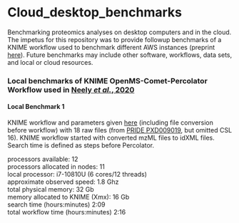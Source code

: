 # Cloud_desktop_benchmarks
Benchmarking proteomics analyses on desktop computers and in the cloud. The impetus for this repository was to provide followup benchmarks of a KNIME workflow used to benchmark different AWS instances (preprint [here](https://osf.io/preprints/bgwve/)). Future benchmarks may include other software, workflows, data sets, and local or cloud resources. 

### Local benchmarks of KNIME OpenMS-Comet-Percolator Workflow used in [Neely *et al.*, 2020](https://osf.io/preprints/bgwve/)

#### Local Benchmark 1

KNIME workflow and parameters given [here](https://doi.org/10.5281/zenodo.4264603) (including file conversion before workflow) with 18 raw files (from [PRIDE PXD009019](http://central.proteomexchange.org/cgi/GetDataset?ID=PXD009019), but omitted CSL 16). KNIME workflow started with converted mzML files to idXML files. Search time is defined as steps before Percolator.

processors available: 12  
processors allocated in nodes: 11  
local processor: i7-10810U (6 cores/12 threads)  
approximate observed speed: 1.8 Ghz  
total physical memory: 32 Gb  
memory allocated to KNIME (Xmx): 16 Gb  
search time (hours:minutes) 2:09  
total workflow time (hours:minutes)	2:16  
